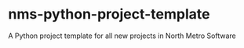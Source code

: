 # nms-python-project-template
A Python project template for all new projects in North Metro Software
